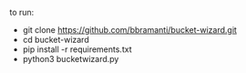 to run:

- git clone https://github.com/bbramanti/bucket-wizard.git
- cd bucket-wizard
- pip install -r requirements.txt
- python3 bucketwizard.py
